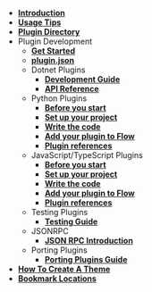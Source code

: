 - [**Introduction**](/README.md)
- [**Usage Tips**](/usage-tips.md)
- [**Plugin Directory**](/plugins.md)
- Plugin Development
    - [**Get Started**](/plugin-dev.md)
    - [**plugin.json**](/plugin.json.md)
    - Dotnet Plugins
      - [**Development Guide**](/develop-dotnet-plugins.md)
      - [**API Reference**](/API-Reference/Flow.Launcher.Plugin.md)
    - Python Plugins
      - [**Before you start**](/py-develop-plugins.md) 
      - [**Set up your project**](/py-setup-project.md)
      - [**Write the code**](/py-write-code.md)
      - [**Add your plugin to Flow**](/py-release-project.md)
      - [**Plugin references**](/py-plugin-references.md)
    - JavaScript/TypeScript Plugins
      - [**Before you start**](/nodejs-develop-plugins.md) 
      - [**Set up your project**](/nodejs-setup-project.md)
      - [**Write the code**](/nodejs-write-code.md)
      - [**Add your plugin to Flow**](/nodejs-release-project.md)
      - [**Plugin references**](/nodejs-plugin-references.md)
    - Testing Plugins
      - [**Testing Guide**](/testing.md)
    - JSONRPC
      - [**JSON RPC Introduction**](/json-rpc.md)
    - Porting Plugins
      - [**Porting Plugins Guide**](/port-plugins.md)
- [**How To Create A Theme**](/how-to-create-a-theme.md)
- [**Bookmark Locations**](/bookmark-custom-locations.md)
